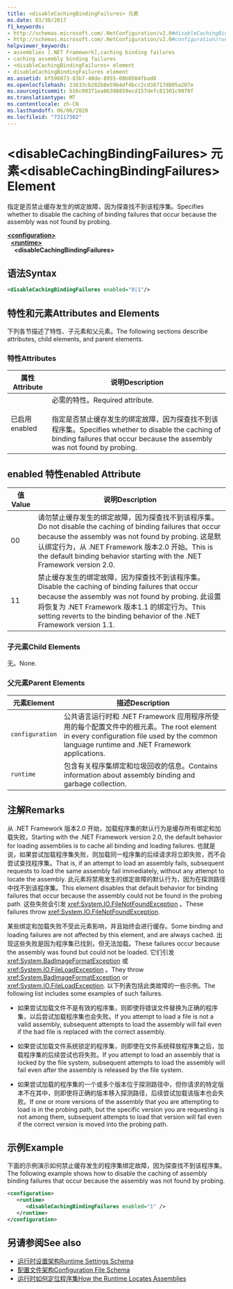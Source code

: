```yaml
---
title: <disableCachingBindingFailures> 元素
ms.date: 03/30/2017
f1_keywords:
- http://schemas.microsoft.com/.NetConfiguration/v2.0#disableCachingBindingFailures
- http://schemas.microsoft.com/.NetConfiguration/v2.0#configuration/runtime/disableCachingBindingFailures
helpviewer_keywords:
- assemblies [.NET Framework],caching binding failures
- caching assembly binding failures
- <disableCachingBindingFailures> element
- disableCachingBindingFailures element
ms.assetid: bf598873-83b7-48de-8955-00b0504fbad0
ms.openlocfilehash: 23633cb282b8e59b4df4bcc2cd38717d805a207e
ms.sourcegitcommit: b16c00371ea06398859ecd157defc81301c9070f
ms.translationtype: MT
ms.contentlocale: zh-CN
ms.lasthandoff: 06/06/2020
ms.locfileid: "73117502"
---
```

# <a name="disablecachingbindingfailures-element"></a><span data-ttu-id="74f98-102">\<disableCachingBindingFailures> 元素</span><span class="sxs-lookup"><span data-stu-id="74f98-102">\<disableCachingBindingFailures> Element</span></span>
<span data-ttu-id="74f98-103">指定是否禁止缓存发生的绑定故障，因为探查找不到该程序集。</span><span class="sxs-lookup"><span data-stu-id="74f98-103">Specifies whether to disable the caching of binding failures that occur because the assembly was not found by probing.</span></span>  
  
[**\<configuration>**](../configuration-element.md)\
&nbsp;&nbsp;[**\<runtime>**](runtime-element.md)\
&nbsp;&nbsp;&nbsp;&nbsp;**\<disableCachingBindingFailures>**  
  
## <a name="syntax"></a><span data-ttu-id="74f98-104">语法</span><span class="sxs-lookup"><span data-stu-id="74f98-104">Syntax</span></span>  
  
```xml  
<disableCachingBindingFailures enabled="0|1"/>  
```  
  
## <a name="attributes-and-elements"></a><span data-ttu-id="74f98-105">特性和元素</span><span class="sxs-lookup"><span data-stu-id="74f98-105">Attributes and Elements</span></span>  
 <span data-ttu-id="74f98-106">下列各节描述了特性、子元素和父元素。</span><span class="sxs-lookup"><span data-stu-id="74f98-106">The following sections describe attributes, child elements, and parent elements.</span></span>  
  
### <a name="attributes"></a><span data-ttu-id="74f98-107">特性</span><span class="sxs-lookup"><span data-stu-id="74f98-107">Attributes</span></span>  
  
|<span data-ttu-id="74f98-108">属性</span><span class="sxs-lookup"><span data-stu-id="74f98-108">Attribute</span></span>|<span data-ttu-id="74f98-109">说明</span><span class="sxs-lookup"><span data-stu-id="74f98-109">Description</span></span>|  
|---------------|-----------------|  
|<span data-ttu-id="74f98-110">已启用</span><span class="sxs-lookup"><span data-stu-id="74f98-110">enabled</span></span>|<span data-ttu-id="74f98-111">必需的特性。</span><span class="sxs-lookup"><span data-stu-id="74f98-111">Required attribute.</span></span><br /><br /> <span data-ttu-id="74f98-112">指定是否禁止缓存发生的绑定故障，因为探查找不到该程序集。</span><span class="sxs-lookup"><span data-stu-id="74f98-112">Specifies whether to disable the caching of binding failures that occur because the assembly was not found by probing.</span></span>|  
  
## <a name="enabled-attribute"></a><span data-ttu-id="74f98-113">enabled 特性</span><span class="sxs-lookup"><span data-stu-id="74f98-113">enabled Attribute</span></span>  
  
|<span data-ttu-id="74f98-114">值</span><span class="sxs-lookup"><span data-stu-id="74f98-114">Value</span></span>|<span data-ttu-id="74f98-115">说明</span><span class="sxs-lookup"><span data-stu-id="74f98-115">Description</span></span>|  
|-----------|-----------------|  
|<span data-ttu-id="74f98-116">0</span><span class="sxs-lookup"><span data-stu-id="74f98-116">0</span></span>|<span data-ttu-id="74f98-117">请勿禁止缓存发生的绑定故障，因为探查找不到该程序集。</span><span class="sxs-lookup"><span data-stu-id="74f98-117">Do not disable the caching of binding failures that occur because the assembly was not found by probing.</span></span> <span data-ttu-id="74f98-118">这是默认绑定行为，从 .NET Framework 版本2.0 开始。</span><span class="sxs-lookup"><span data-stu-id="74f98-118">This is the default binding behavior starting with the .NET Framework version 2.0.</span></span>|  
|<span data-ttu-id="74f98-119">1</span><span class="sxs-lookup"><span data-stu-id="74f98-119">1</span></span>|<span data-ttu-id="74f98-120">禁止缓存发生的绑定故障，因为探查找不到该程序集。</span><span class="sxs-lookup"><span data-stu-id="74f98-120">Disable the caching of binding failures that occur because the assembly was not found by probing.</span></span> <span data-ttu-id="74f98-121">此设置将恢复为 .NET Framework 版本1.1 的绑定行为。</span><span class="sxs-lookup"><span data-stu-id="74f98-121">This setting reverts to the binding behavior of the .NET Framework version 1.1.</span></span>|  
  
### <a name="child-elements"></a><span data-ttu-id="74f98-122">子元素</span><span class="sxs-lookup"><span data-stu-id="74f98-122">Child Elements</span></span>  
 <span data-ttu-id="74f98-123">无。</span><span class="sxs-lookup"><span data-stu-id="74f98-123">None.</span></span>  
  
### <a name="parent-elements"></a><span data-ttu-id="74f98-124">父元素</span><span class="sxs-lookup"><span data-stu-id="74f98-124">Parent Elements</span></span>  
  
|<span data-ttu-id="74f98-125">元素</span><span class="sxs-lookup"><span data-stu-id="74f98-125">Element</span></span>|<span data-ttu-id="74f98-126">描述</span><span class="sxs-lookup"><span data-stu-id="74f98-126">Description</span></span>|  
|-------------|-----------------|  
|`configuration`|<span data-ttu-id="74f98-127">公共语言运行时和 .NET Framework 应用程序所使用的每个配置文件中的根元素。</span><span class="sxs-lookup"><span data-stu-id="74f98-127">The root element in every configuration file used by the common language runtime and .NET Framework applications.</span></span>|  
|`runtime`|<span data-ttu-id="74f98-128">包含有关程序集绑定和垃圾回收的信息。</span><span class="sxs-lookup"><span data-stu-id="74f98-128">Contains information about assembly binding and garbage collection.</span></span>|  
  
## <a name="remarks"></a><span data-ttu-id="74f98-129">注解</span><span class="sxs-lookup"><span data-stu-id="74f98-129">Remarks</span></span>  
 <span data-ttu-id="74f98-130">从 .NET Framework 版本2.0 开始，加载程序集的默认行为是缓存所有绑定和加载失败。</span><span class="sxs-lookup"><span data-stu-id="74f98-130">Starting with the .NET Framework version 2.0, the default behavior for loading assemblies is to cache all binding and loading failures.</span></span> <span data-ttu-id="74f98-131">也就是说，如果尝试加载程序集失败，则加载同一程序集的后续请求将立即失败，而不会尝试查找程序集。</span><span class="sxs-lookup"><span data-stu-id="74f98-131">That is, if an attempt to load an assembly fails, subsequent requests to load the same assembly fail immediately, without any attempt to locate the assembly.</span></span> <span data-ttu-id="74f98-132">此元素将禁用发生的绑定故障的默认行为，因为在探测路径中找不到该程序集。</span><span class="sxs-lookup"><span data-stu-id="74f98-132">This element disables that default behavior for binding failures that occur because the assembly could not be found in the probing path.</span></span> <span data-ttu-id="74f98-133">这些失败会引发 <xref:System.IO.FileNotFoundException> 。</span><span class="sxs-lookup"><span data-stu-id="74f98-133">These failures throw <xref:System.IO.FileNotFoundException>.</span></span>  
  
 <span data-ttu-id="74f98-134">某些绑定和加载失败不受此元素影响，并且始终会进行缓存。</span><span class="sxs-lookup"><span data-stu-id="74f98-134">Some binding and loading failures are not affected by this element, and are always cached.</span></span> <span data-ttu-id="74f98-135">出现这些失败是因为程序集已找到，但无法加载。</span><span class="sxs-lookup"><span data-stu-id="74f98-135">These failures occur because the assembly was found but could not be loaded.</span></span> <span data-ttu-id="74f98-136">它们引发 <xref:System.BadImageFormatException> 或 <xref:System.IO.FileLoadException> 。</span><span class="sxs-lookup"><span data-stu-id="74f98-136">They throw <xref:System.BadImageFormatException> or <xref:System.IO.FileLoadException>.</span></span> <span data-ttu-id="74f98-137">以下列表包括此类故障的一些示例。</span><span class="sxs-lookup"><span data-stu-id="74f98-137">The following list includes some examples of such failures.</span></span>  
  
- <span data-ttu-id="74f98-138">如果尝试加载文件不是有效的程序集，则即使将错误文件替换为正确的程序集，以后尝试加载程序集也会失败。</span><span class="sxs-lookup"><span data-stu-id="74f98-138">If you attempt to load a file is not a valid assembly, subsequent attempts to load the assembly will fail even if the bad file is replaced with the correct assembly.</span></span>  
  
- <span data-ttu-id="74f98-139">如果尝试加载文件系统锁定的程序集，则即使在文件系统释放程序集之后，加载程序集的后续尝试也将失败。</span><span class="sxs-lookup"><span data-stu-id="74f98-139">If you attempt to load an assembly that is locked by the file system, subsequent attempts to load the assembly will fail even after the assembly is released by the file system.</span></span>  
  
- <span data-ttu-id="74f98-140">如果尝试加载的程序集的一个或多个版本位于探测路径中，但你请求的特定版本不在其中，则即使将正确的版本移入探测路径，后续尝试加载该版本也会失败。</span><span class="sxs-lookup"><span data-stu-id="74f98-140">If one or more versions of the assembly that you are attempting to load is in the probing path, but the specific version you are requesting is not among them, subsequent attempts to load that version will fail even if the correct version is moved into the probing path.</span></span>  
  
## <a name="example"></a><span data-ttu-id="74f98-141">示例</span><span class="sxs-lookup"><span data-stu-id="74f98-141">Example</span></span>  
 <span data-ttu-id="74f98-142">下面的示例演示如何禁止缓存发生的程序集绑定故障，因为探查找不到该程序集。</span><span class="sxs-lookup"><span data-stu-id="74f98-142">The following example shows how to disable the caching of assembly binding failures that occur because the assembly was not found by probing.</span></span>  
  
```xml  
<configuration>  
   <runtime>  
      <disableCachingBindingFailures enabled="1" />  
   </runtime>  
</configuration>  
```  
  
## <a name="see-also"></a><span data-ttu-id="74f98-143">另请参阅</span><span class="sxs-lookup"><span data-stu-id="74f98-143">See also</span></span>

- [<span data-ttu-id="74f98-144">运行时设置架构</span><span class="sxs-lookup"><span data-stu-id="74f98-144">Runtime Settings Schema</span></span>](index.md)
- [<span data-ttu-id="74f98-145">配置文件架构</span><span class="sxs-lookup"><span data-stu-id="74f98-145">Configuration File Schema</span></span>](../index.md)
- [<span data-ttu-id="74f98-146">运行时如何定位程序集</span><span class="sxs-lookup"><span data-stu-id="74f98-146">How the Runtime Locates Assemblies</span></span>](../../../deployment/how-the-runtime-locates-assemblies.md)
